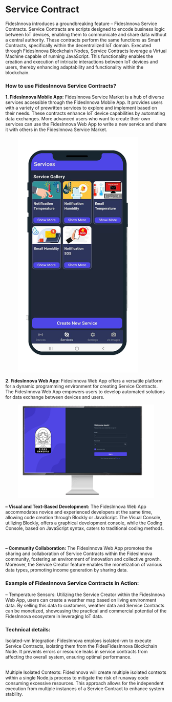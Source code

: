 # Service Contract

FidesInnova introduces a groundbreaking feature – FidesInnova Service Contracts. Service Contracts are scripts designed to encode business logic between IoT devices, enabling them to communicate and share data without a central authority. These contracts perform the same functions as Smart Contracts, specifically within the decentralized IoT domain. Executed through FidesInnova Blockchain Nodes, Service Contracts leverage a Virtual Machine capable of running JavaScript. This functionality enables the creation and execution of intricate interactions between IoT devices and users, thereby enhancing adaptability and functionality within the blockchain.

### **How to use** FidesInnova **Service Contracts?**

**1. FidesInnova Mobile App:** FidesInnova Service Market is a hub of diverse services accessible through the FidesInnova Mobile App. It provides users with a variety of prewritten services to explore and implement based on their needs. These contracts enhance IoT device capabilities by automating data exchanges. More advanced users who want to create their own services can use the FidesInnova Web App to write a new service and share it with others in the FidesInnova Service Market.

<figure><img src="../.gitbook/assets/image (1).png" alt="" width="375"><figcaption></figcaption></figure>

**2. FidesInnova Web App:** FidesInnova Web App offers a versatile platform for a dynamic programming environment for creating Service Contracts. The FidesInnova Web App empowers users to develop automated solutions for data exchange between devices and users.

<figure><img src="../.gitbook/assets/image (2).png" alt="" width="563"><figcaption></figcaption></figure>

**– Visual and Text-Based Development:** The FidesInnova Web App accommodates novice and experienced developers at the same time, allowing code creation through Blockly or JavaScript. The Visual Console, utilizing Blockly, offers a graphical development console, while the Coding Console, based on JavaScript syntax, caters to traditional coding methods.

<figure><img src="https://fidesinnova.io/wp-content/uploads/2023/12/blockly-p-1024x422.png" alt="" width="563"><figcaption></figcaption></figure>

**– Community Collaboration:** The FidesInnova Web App promotes the sharing and collaboration of Service Contracts within the FidesInnova community, fostering an environment of innovation and collective growth. Moreover, the Service Creator feature enables the monetization of various data types, promoting income generation by sharing data.

### **Example of** FidesInnova **Service Contracts in Action:**

– Temperature Sensors: Utilizing the Service Creator within the FidesInnova Web App, users can create a weather map based on living environment data. By selling this data to customers, weather data and Service Contracts can be monetized, showcasing the practical and commercial potential of the FidesInnova ecosystem in leveraging IoT data.

### **Technical details:**

Isolated-vm Integration: FidesInnova employs isolated-vm to execute Service Contracts, isolating them from the FidesFidesInnova Blockchain Node. It prevents errors or resource leaks in service contracts from affecting the overall system, ensuring optimal performance.

\
Multiple Isolated Contexts: FidesInnova will create multiple isolated contexts within a single Node.js process to mitigate the risk of runaway code consuming excessive resources. This approach allows for the independent execution from multiple instances of a Service Contract to enhance system stability.
